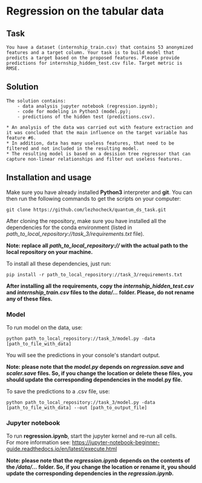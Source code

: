 # Regression on the tabular data

## Task

    You have a dataset (internship_train.csv) that contains 53 anonymized features and a target column. Your task is to build model that predicts a target based on the proposed features. Please provide predictions for internship_hidden_test.csv file. Target metric is RMSE.

## Solution

    The solution contains:
        - data analysis jupyter notebook (regression.ipynb); 
        - code for modeling in Python3 (model.py);
        - predictions of the hidden test (predictions.csv).
        
    * An analysis of the data was carried out with feature extraction and it was concluded that the main influence on the target variable has feature #6.
    * In addition, data has many useless features, that need to be filtered and not included in the resulting model.
    * The resulting model is based on a desision tree regressor that can capture non-linear relationships and filter out useless features.

## Installation and usage

Make sure you have already installed **Python3** interpreter and **git**. You can then run the following commands to get the scripts on your computer:

```
git clone https://github.com/lezhocheck/quantum_ds_task.git
```

After cloning the repository, make sure you have installed all the dependencies for the conda environment (listed in *path_to_local_repository://task_3/requirements.txt* file).  

**Note: replace all *path_to_local_repository://* with the actual path to the local repository on your machine.**  

To install all these dependencies, just run:

```
pip install -r path_to_local_repository://task_3/requirements.txt
```

**After installing all the requirements, copy the *internship_hidden_test.csv* and *internship_train.csv* files to the *data/...* folder. Please, do not rename any of these files.**

### Model

To run model on the data, use:

```
python path_to_local_repository://task_3/model.py -data [path_to_file_with_data]
```

You will see the predictions in your console's standart output. 

**Note: please note that the *model.py* depends on *regression.save* and *scaler.save* files. So, if you change the location or delete these files, you should update the corresponding dependencies in the model.py file.**

To save the predictions to a .csv file, use:

```
python path_to_local_repository://task_3/model.py -data [path_to_file_with_data] --out [path_to_output_file]
```

### Jupyter notebook

To run **regression.ipynb**, start the jupyter kernel and re-run all cells.  
For more information see: https://jupyter-notebook-beginner-guide.readthedocs.io/en/latest/execute.html  

**Note: please note that the *regression.ipynb* depends on the contents of the */data/...* folder. So, if you change the location or rename it, you should update the corresponding dependencies in the *regression.ipynb.***